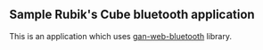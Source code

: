 ## Sample Rubik's Cube bluetooth application

This is an application which uses [gan-web-bluetooth](https://github.com/afedotov/gan-web-bluetooth) library.

